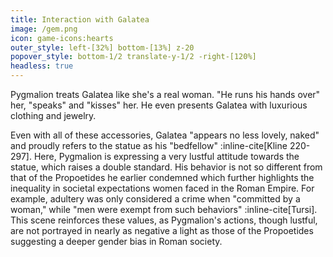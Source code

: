 ```yaml
---
title: Interaction with Galatea
image: /gem.png
icon: game-icons:hearts
outer_style: left-[32%] bottom-[13%] z-20
popover_style: bottom-1/2 translate-y-1/2 -right-[120%]
headless: true
---
```

Pygmalion treats Galatea like she's a real woman. "He runs his hands over" her, "speaks" and "kisses" her. He even presents Galatea with luxurious clothing and jewelry.
<!--more-->
 Even with all of these accessories, Galatea "appears no less lovely, naked" and proudly refers to the statue as his "bedfellow" :inline-cite[Kline 220-297]. Here, Pygmalion is expressing a very lustful attitude towards the statue, which raises a double standard. His behavior is not so different from that of the Propoetides he earlier condemned which further highlights the inequality in societal expectations women faced in the Roman Empire. For example, adultery was only considered a crime when "committed by a woman," while "men were exempt from such behaviors" :inline-cite[Tursi]. This scene reinforces these values, as Pygmalion's actions, though lustful, are not portrayed in nearly as negative a light as those of the Propoetides suggesting a deeper gender bias in Roman society.
